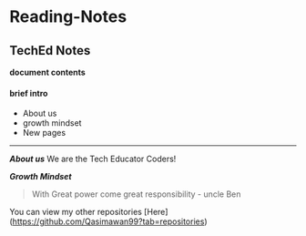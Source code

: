 # Reading-Notes
## TechEd Notes
**document contents**

#### brief intro
- About us
- growth mindset
- New pages

***

***About us***
We are the Tech Educator Coders!

***Growth Mindset***
> With Great power come great responsibility - uncle Ben


You can view my other repositories [Here] (https://github.com/Qasimawan99?tab=repositories)
